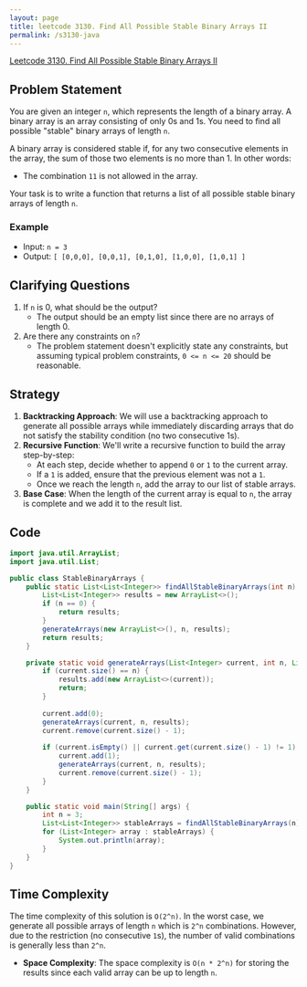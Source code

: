 ```yaml
---
layout: page
title: leetcode 3130. Find All Possible Stable Binary Arrays II
permalink: /s3130-java
---
```

[Leetcode 3130. Find All Possible Stable Binary Arrays II](https://algoadvance.github.io/algoadvance/l3130)
## Problem Statement

You are given an integer `n`, which represents the length of a binary array. A binary array is an array consisting of only 0s and 1s. You need to find all possible "stable" binary arrays of length `n`.

A binary array is considered stable if, for any two consecutive elements in the array, the sum of those two elements is no more than 1. In other words:
- The combination `11` is not allowed in the array.

Your task is to write a function that returns a list of all possible stable binary arrays of length `n`.

### Example
- Input: `n = 3`
- Output: `[ [0,0,0], [0,0,1], [0,1,0], [1,0,0], [1,0,1] ]`

## Clarifying Questions
1. If `n` is 0, what should be the output?
   - The output should be an empty list since there are no arrays of length 0.
2. Are there any constraints on `n`?
   - The problem statement doesn't explicitly state any constraints, but assuming typical problem constraints, `0 <= n <= 20` should be reasonable.

## Strategy

1. **Backtracking Approach**: We will use a backtracking approach to generate all possible arrays while immediately discarding arrays that do not satisfy the stability condition (no two consecutive 1s).
2. **Recursive Function**: We'll write a recursive function to build the array step-by-step:
   - At each step, decide whether to append `0` or `1` to the current array.
   - If a `1` is added, ensure that the previous element was not a `1`.
   - Once we reach the length `n`, add the array to our list of stable arrays.
3. **Base Case**: When the length of the current array is equal to `n`, the array is complete and we add it to the result list.

## Code

```java
import java.util.ArrayList;
import java.util.List;

public class StableBinaryArrays {
    public static List<List<Integer>> findAllStableBinaryArrays(int n) {
        List<List<Integer>> results = new ArrayList<>();
        if (n == 0) {
            return results;
        }
        generateArrays(new ArrayList<>(), n, results);
        return results;
    }

    private static void generateArrays(List<Integer> current, int n, List<List<Integer>> results) {
        if (current.size() == n) {
            results.add(new ArrayList<>(current));
            return;
        }
        
        current.add(0);
        generateArrays(current, n, results);
        current.remove(current.size() - 1);
        
        if (current.isEmpty() || current.get(current.size() - 1) != 1) {
            current.add(1);
            generateArrays(current, n, results);
            current.remove(current.size() - 1);
        }
    }

    public static void main(String[] args) {
        int n = 3;
        List<List<Integer>> stableArrays = findAllStableBinaryArrays(n);
        for (List<Integer> array : stableArrays) {
            System.out.println(array);
        }
    }
}
```

## Time Complexity
The time complexity of this solution is `O(2^n)`. In the worst case, we generate all possible arrays of length `n` which is `2^n` combinations. However, due to the restriction (no consecutive `1`s), the number of valid combinations is generally less than `2^n`.

- **Space Complexity**: The space complexity is `O(n * 2^n)` for storing the results since each valid array can be up to length `n`.
